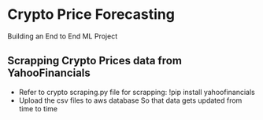 # Crypto Price Forecasting
Building an End to End ML Project
## Scrapping Crypto Prices data from YahooFinancials
   * Refer to crypto scraping.py file for scrapping:
      !pip install yahoofinancials
   * Upload the csv files to aws database
      So that data gets updated from time to time
      
